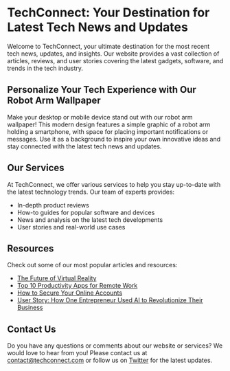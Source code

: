 <!--font:I recommend using the "Montserrat" font for your website.-->

# TechConnect: Your Destination for Latest Tech News and Updates

Welcome to TechConnect, your ultimate destination for the most recent tech news, updates, and insights. Our website provides a vast collection of articles, reviews, and user stories covering the latest gadgets, software, and trends in the tech industry.

## Personalize Your Tech Experience with Our Robot Arm Wallpaper

Make your desktop or mobile device stand out with our robot arm wallpaper! This modern design features a simple graphic of a robot arm holding a smartphone, with space for placing important notifications or messages. Use it as a background to inspire your own innovative ideas and stay connected with the latest tech news and updates.

## Our Services

At TechConnect, we offer various services to help you stay up-to-date with the latest technology trends. Our team of experts provides:

- In-depth product reviews
- How-to guides for popular software and devices
- News and analysis on the latest tech developments
- User stories and real-world use cases

## Resources

Check out some of our most popular articles and resources:

- [The Future of Virtual Reality](#)
- [Top 10 Productivity Apps for Remote Work](#)
- [How to Secure Your Online Accounts](#)
- [User Story: How One Entrepreneur Used AI to Revolutionize Their Business](#)

## Contact Us

Do you have any questions or comments about our website or services? We would love to hear from you! Please contact us at [contact@techconnect.com](mailto:contact@techconnect.com) or follow us on [Twitter](#) for the latest updates.

<!--

Write me content for website with wallpaper which alt text is:

"A wallpaper featuring a simple graphic of a robot arm holding a smartphone, with a space for placing important notifications or messages."

The name/title of the page should not be 1:1 copy of the alt text but rather a real content of the website which is using this wallpaper.

- Use markdown format 
- Start with heading
- Heading should be short and concise
- The content should look like a real website 
- The website should not be about the wallpaper, wallpaper is just a related background
- Heading should be contain work "wallpaper" or "background"
- Include real sections like references, contact, user stories, etc. use things relevant to the page purpose.
- Feel free to use structure like headings, bullets, numbering, blockquotes, paragraphs, horizontal lines, etc.
- You can use formatting like bold or _italic_
- You can include UTF-8 emojis
- Links should be only #hash anchors (and you can refer to the document itself)
- Do not include images


---


# TechConnect: Stay Connected with the Latest Tech News and Updates

Welcome to TechConnect, your go-to source for all things tech-related. Our website offers a comprehensive collection of articles, reviews, and insights on the latest gadgets, software, and trends in the tech industry.

## Customize Your Tech Experience with Our Robot Arm Wallpaper

Looking for a way to personalize your desktop or mobile device? Look no further than our robot arm wallpaper! This sleek and modern design features a simple graphic of a robot arm holding a smartphone, with a space for placing important notifications or messages. Use it as a background to inspire your own innovative ideas and stay connected with the latest tech news and updates.

## Our Services

At TechConnect, we offer a wide range of services to help you stay up-to-date with the latest technology trends. Our team of experts provides:

- In-depth product reviews
- How-to guides for popular software and devices
- News and analysis on the latest tech developments
- User stories and real-world use cases

## References

Check out some of our most popular articles and resources:

- [The Future of Virtual Reality](#)
- [Top 10 Productivity Apps for Remote Work](#)
- [How to Secure Your Online Accounts](#)
- [User Story: How One Entrepreneur Used AI to Revolutionize Their Business](#)

## Contact Us

Have a question or comment about our website or services? We'd love to hear from you! Get in touch with us at [contact@techconnect.com](mailto:contact@techconnect.com) or follow us on [Twitter](#) for the latest updates.


---


Heading is too long, rewrite whole content.


---


# TechConnect: Your Source for the Latest Tech News and Updates

Welcome to TechConnect, where you can find all the latest tech news, updates, and insights. Our website offers a comprehensive collection of articles, reviews, and user stories on the latest gadgets, software, and trends in the tech industry.

## Personalize Your Tech Experience with Our Robot Arm Wallpaper

Make your desktop or mobile device stand out with our robot arm wallpaper! This modern design features a simple graphic of a robot arm holding a smartphone, with space for placing important notifications or messages. Use it as a background to inspire your own innovative ideas and stay connected with the latest tech news and updates.

## Our Services

At TechConnect, we offer a range of services to help you stay up-to-date with the latest technology trends. Our team of experts provides:

- In-depth product reviews
- How-to guides for popular software and devices
- News and analysis on the latest tech developments
- User stories and real-world use cases

## Resources

Check out some of our most popular articles and resources:

- [The Future of Virtual Reality](#)
- [Top 10 Productivity Apps for Remote Work](#)
- [How to Secure Your Online Accounts](#)
- [User Story: How One Entrepreneur Used AI to Revolutionize Their Business](#)

## Contact Us

Have a question or comment about our website or services? We'd love to hear from you! Get in touch with us at [contact@techconnect.com](mailto:contact@techconnect.com) or follow us on [Twitter](#) for the latest updates.


---


Heading is too long, rewrite whole content.


---


# TechConnect: Your Source for Latest Tech News and Updates

Welcome to TechConnect, your one-stop destination for the latest tech news, updates, and insights. Our website features a wide range of articles, reviews, and user stories covering the most recent gadgets, software, and trends in the tech industry.

## Personalize Your Tech Experience with Our Robot Arm Wallpaper

Make your desktop or mobile device unique with our robot arm wallpaper! This sleek design showcases a simple graphic of a robot arm holding a smartphone, with space to place important notifications or messages. Use it as a background to inspire your own innovative ideas and stay connected with the latest tech news and updates.

## Our Services

At TechConnect, we offer a variety of services to help you stay up-to-date with the latest technology trends. Our team of experts provides:

- In-depth product reviews
- How-to guides for popular software and devices
- News and analysis on the latest tech developments
- User stories and real-world use cases

## Resources

Check out some of our most popular articles and resources:

- [The Future of Virtual Reality](#)
- [Top 10 Productivity Apps for Remote Work](#)
- [How to Secure Your Online Accounts](#)
- [User Story: How One Entrepreneur Used AI to Revolutionize Their Business](#)

## Contact Us

Do you have any questions or comments about our website or services? We would love to hear from you! Please contact us at [contact@techconnect.com](mailto:contact@techconnect.com) or follow us on [Twitter](#) for the latest updates.


---


Heading is too long, rewrite whole content.


---


# TechConnect: Your Destination for Latest Tech News and Updates

Welcome to TechConnect, your ultimate destination for the most recent tech news, updates, and insights. Our website provides a vast collection of articles, reviews, and user stories covering the latest gadgets, software, and trends in the tech industry.

## Personalize Your Tech Experience with Our Robot Arm Wallpaper

Make your desktop or mobile device stand out with our robot arm wallpaper! This modern design features a simple graphic of a robot arm holding a smartphone, with space for placing important notifications or messages. Use it as a background to inspire your own innovative ideas and stay connected with the latest tech news and updates.

## Our Services

At TechConnect, we offer various services to help you stay up-to-date with the latest technology trends. Our team of experts provides:

- In-depth product reviews
- How-to guides for popular software and devices
- News and analysis on the latest tech developments
- User stories and real-world use cases

## Resources

Check out some of our most popular articles and resources:

- [The Future of Virtual Reality](#)
- [Top 10 Productivity Apps for Remote Work](#)
- [How to Secure Your Online Accounts](#)
- [User Story: How One Entrepreneur Used AI to Revolutionize Their Business](#)

## Contact Us

Do you have any questions or comments about our website or services? We would love to hear from you! Please contact us at [contact@techconnect.com](mailto:contact@techconnect.com) or follow us on [Twitter](#) for the latest updates.


---


Write me a Google font which is best fitting for the website.

Pick from the list:
- Dancing Script
- Futura
- Roboto
- Poppins
- Orbitron
- Open Sans
- Lato
- Alegreya
- Exo 2
- Montserrat
- Great Vibes
- Inter
- Playfair Display
- IBM Plex Sans
- Barlow Condensed
- Lobster
- Raleway


Write just the font name nothing else.


---


I recommend using the "Montserrat" font for your website.

-->
